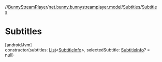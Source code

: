 //[BunnyStreamPlayer](../../../index.md)/[net.bunny.bunnystreamplayer.model](../index.md)/[Subtitles](index.md)/[Subtitles](-subtitles.md)

# Subtitles

[androidJvm]\
constructor(subtitles: [List](https://kotlinlang.org/api/core/kotlin-stdlib/kotlin.collections/-list/index.html)&lt;[SubtitleInfo](../-subtitle-info/index.md)&gt;, selectedSubtitle: [SubtitleInfo](../-subtitle-info/index.md)? = null)